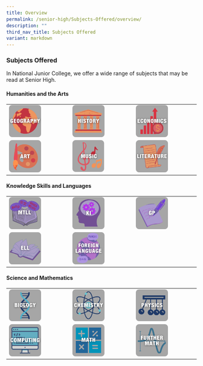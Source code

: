 ```yaml
---
title: Overview
permalink: /senior-high/Subjects-Offered/overview/
description: ""
third_nav_title: Subjects Offered
variant: markdown
---
```

### Subjects Offered

In National Junior College, we offer a wide range of subjects that may be read at Senior High.

#### Humanities and the Arts

|  |  |  |
|---|---|---|
| <a href="/senior-high/subjects-offered/geography"><img src="/images/geography.png" style="width:55%"></a> | <a href="/senior-high/subjects-offered/history"><img src="/images/Subjects Offered/history.png" style="width:55%"></a> | <a href="/senior-high/subjects-offered/economics"><img src="/images/Subjects Offered/economics.png" style="width:55%"></a> |
| <a href="/art-elective-programme/senior-high-aep"><img src="/images/Subjects Offered/art-alevel.png" style="width:55%"></a> | <a href="/music-elective-programme/"><img src="/images/Subjects Offered/music-alevel.png" style="width:55%"></a> | <a href="/senior-high/subjects-offered/literature-in-english"><img src="/images/Subjects Offered/lit-in-eng.png" style="width:55%"></a> |


#### Knowledge Skills and Languages

|  |  |  |
|---|---|---|
| <a href="/senior-high/subjects-offered/mother-tongue"><img src="/images/Subjects Offered/mtll-alvl.png" style="width:55%"></a> | <a href="/senior-high/subjects-offered/knowledge-and-inquiry"><img src="/images/Subjects Offered/ki-alvl.png" style="width:55%"></a> | <a href="/senior-high/subjects-offered/general-paper"><img src="/images/Subjects Offered/general-paper.png" style="width:55%"></a> |
| <a href="/senior-high/subjects-offered/english-language-and-linguistics"><img src="/images/Subjects Offered/eng-lang-ling.png" style="width:55%"></a> | <a href="/senior-high/subjects-offered/foreign-language"><img src="/images/Subjects Offered/foreign-lang.png" style="width:55%"></a> |  |


#### Science and Mathematics

|  |  |  |
|---|---|---|
| <a href="/senior-high/subjects-offered/biology"><img src="/images/Subjects Offered/biology.png" style="width:55%"></a> | <a href="/senior-high/subjects-offered/chemistry"><img src="/images/Subjects Offered/chemistry.png" style="width:55%"></a> | <a href="/senior-high/subjects-offered/physics"><img src="/images/Subjects Offered/physics.png" style="width:55%"></a> |
| <a href="/senior-high/subjects-offered/computing"><img src="/images/Subjects Offered/computing.png" style="width:55%"></a> | <a href="/senior-high/subjects-offered/mathematics"><img src="/images/Subjects Offered/mathematics.png" style="width:55%"></a> | <a href="/senior-high/subjects-offered/further-mathematics"><img src="/images/Subjects Offered/further-math.png" style="width:55%"></a> |
